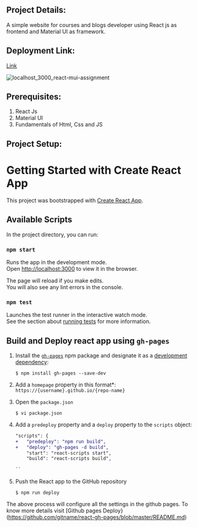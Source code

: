 
## Project Details:

A simple website for courses and blogs developer using React js as frontend and Material UI as framework.

## Deployment Link:
[Link](https://mounika-sangishetty.github.io/react-mui-assignment/)

![localhost_3000_react-mui-assignment](https://github.com/Mounika-Sangishetty/react-mui-assignment/assets/127507517/cf297680-1aa0-4fa7-aeaa-781b5bb01812)

## Prerequisites:
1. React Js
2. Material UI
3. Fundamentals of Html, Css and JS

## Project Setup:

# Getting Started with Create React App

This project was bootstrapped with [Create React App](https://github.com/facebook/create-react-app).

## Available Scripts

In the project directory, you can run:

### `npm start`

Runs the app in the development mode.\
Open [http://localhost:3000](http://localhost:3000) to view it in the browser.

The page will reload if you make edits.\
You will also see any lint errors in the console.

### `npm test`

Launches the test runner in the interactive watch mode.\
See the section about [running tests](https://facebook.github.io/create-react-app/docs/running-tests) for more information.

## Build and Deploy react app using `gh-pages`

1. Install the [`gh-pages`](https://github.com/tschaub/gh-pages) npm package and designate it as a [development dependency](https://docs.npmjs.com/specifying-dependencies-and-devdependencies-in-a-package-json-file):
 
    ```shell
    $ npm install gh-pages --save-dev
    ```
  
2. Add a `homepage` property in this format\*: `https://{username}.github.io/{repo-name}`
3. Open the `package.json` 
   
    ```shell
    $ vi package.json
    ```

4. Add a `predeploy` property and a `deploy` property to the `scripts` object:

    ```diff
    "scripts": {
    +   "predeploy": "npm run build",
    +   "deploy": "gh-pages -d build",
        "start": "react-scripts start",
        "build": "react-scripts build",

    ``
5.  Push the React app to the GitHub repository

    ```shell
    $ npm run deploy
    ```

The above process will configure all the settings in the github pages. To know more details visit [Github pages Deploy}(https://github.com/gitname/react-gh-pages/blob/master/README.md)




